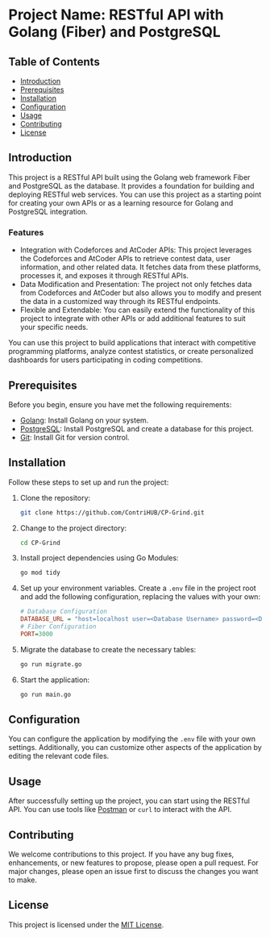 # Project Name: RESTful API with Golang (Fiber) and PostgreSQL

## Table of Contents
- [Introduction](#introduction)
- [Prerequisites](#prerequisites)
- [Installation](#installation)
- [Configuration](#configuration)
- [Usage](#usage)
- [Contributing](#contributing)
- [License](#license) 
## Introduction
This project is a RESTful API built using the Golang web framework Fiber and PostgreSQL as the database. It provides a foundation for building and deploying RESTful web services. You can use this project as a starting point for creating your own APIs or as a learning resource for Golang and PostgreSQL integration.

### Features
- Integration with Codeforces and AtCoder APIs: This project leverages the Codeforces and AtCoder APIs to retrieve contest data, user information, and other related data. It fetches data from these platforms, processes it, and exposes it through RESTful APIs.
- Data Modification and Presentation: The project not only fetches data from Codeforces and AtCoder but also allows you to modify and present the data in a customized way through its RESTful endpoints.
- Flexible and Extendable: You can easily extend the functionality of this project to integrate with other APIs or add additional features to suit your specific needs.

You can use this project to build applications that interact with competitive programming platforms, analyze contest statistics, or create personalized dashboards for users participating in coding competitions.

## Prerequisites
Before you begin, ensure you have met the following requirements:

- [Golang](https://golang.org/dl/): Install Golang on your system.
- [PostgreSQL](https://www.postgresql.org/download/): Install PostgreSQL and create a database for this project.
- [Git](https://git-scm.com/downloads): Install Git for version control.

## Installation
Follow these steps to set up and run the project:

1. Clone the repository:
   ```bash
   git clone https://github.com/ContriHUB/CP-Grind.git
   ```

2. Change to the project directory:
   ```bash
   cd CP-Grind
   ```

3. Install project dependencies using Go Modules:
   ```bash
   go mod tidy
   ```

4. Set up your environment variables. Create a `.env` file in the project root and add the following configuration, replacing the values with your own:

   ```ini
   # Database Configuration
   DATABASE_URL = "host=localhost user=<Database Username> password=<Database Password> dbname=<Database Name> port=<Database Port>"
   # Fiber Configuration
   PORT=3000
   ```

5. Migrate the database to create the necessary tables:
   ```bash
   go run migrate.go
   ```

6. Start the application:
   ```bash
   go run main.go
   ```

## Configuration
You can configure the application by modifying the `.env` file with your own settings. Additionally, you can customize other aspects of the application by editing the relevant code files.

## Usage
After successfully setting up the project, you can start using the RESTful API. You can use tools like [Postman](https://www.postman.com/downloads/) or `curl` to interact with the API.

## Contributing
We welcome contributions to this project. If you have any bug fixes, enhancements, or new features to propose, please open a pull request. For major changes, please open an issue first to discuss the changes you want to make.

## License
This project is licensed under the [MIT License](LICENSE).
